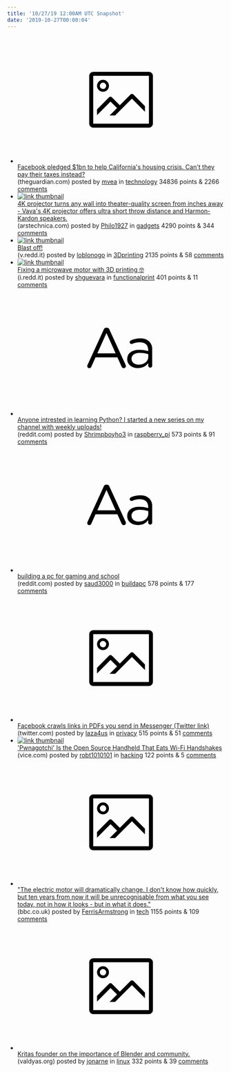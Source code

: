 ```yaml
---
title: '10/27/19 12:00AM UTC Snapshot'
date: '2019-10-27T00:00:04'
---
```

<ul>
<li><a href='https://www.theguardian.com/commentisfree/2019/oct/25/facebook-pledged-1bn-to-help-californias-housing-crisis-cant-they-pay-their-taxes-instead'><svg version='1.1' viewBox='-34 -14 104 64' preserveAspectRatio='xMidYMid meet' xmlns='http://www.w3.org/2000/svg' xmlns:xlink='http://www.w3.org/1999/xlink'>
    <title>link thumbnail</title>
    <path d='M32,4H4A2,2,0,0,0,2,6V30a2,2,0,0,0,2,2H32a2,2,0,0,0,2-2V6A2,2,0,0,0,32,4ZM4,30V6H32V30Z'></path>
    <path d='M8.92,14a3,3,0,1,0-3-3A3,3,0,0,0,8.92,14Zm0-4.6A1.6,1.6,0,1,1,7.33,11,1.6,1.6,0,0,1,8.92,9.41Z'></path>
    <path d='M22.78,15.37l-5.4,5.4-4-4a1,1,0,0,0-1.41,0L5.92,22.9v2.83l6.79-6.79L16,22.18l-3.75,3.75H15l8.45-8.45L30,24V21.18l-5.81-5.81A1,1,0,0,0,22.78,15.37Z'></path>
</svg></a><div><div class='linkTitle'><a href='https://www.theguardian.com/commentisfree/2019/oct/25/facebook-pledged-1bn-to-help-californias-housing-crisis-cant-they-pay-their-taxes-instead'>Facebook pledged $1bn to help California's housing crisis. Can't they pay their taxes instead?</a></div>(theguardian.com) posted by <a href='https://www.reddit.com/user/mvea'>mvea</a> in <a href='https://www.reddit.com/r/technology'>technology</a> 34836 points & 2266 <a href='https://www.reddit.com/r/technology/comments/dnd2ed/facebook_pledged_1bn_to_help_californias_housing/'>comments</a></div></li>

<li><a href='https://arstechnica.com/gadgets/2019/10/4k-projector-turns-any-wall-into-theater-quality-screen-from-inches-away/'><img src='https://b.thumbs.redditmedia.com/SuSQh-jDFPf43iVeXGdyGyc_KAO7pMb6nAP4HYCN6qs.jpg' alt='link thumbnail'></a><div><div class='linkTitle'><a href='https://arstechnica.com/gadgets/2019/10/4k-projector-turns-any-wall-into-theater-quality-screen-from-inches-away/'>4K projector turns any wall into theater-quality screen from inches away - Vava's 4K projector offers ultra short throw distance and Harmon-Kardon speakers.</a></div>(arstechnica.com) posted by <a href='https://www.reddit.com/user/Philo1927'>Philo1927</a> in <a href='https://www.reddit.com/r/gadgets'>gadgets</a> 4290 points & 344 <a href='https://www.reddit.com/r/gadgets/comments/dnehug/4k_projector_turns_any_wall_into_theaterquality/'>comments</a></div></li>

<li><a href='https://v.redd.it/fdle1us0mvu31'><img src='https://b.thumbs.redditmedia.com/BnqJQ76pqam7keUFSprVSt-6CRJh09VUH_uuqwytflM.jpg' alt='link thumbnail'></a><div><div class='linkTitle'><a href='https://v.redd.it/fdle1us0mvu31'>Blast off!</a></div>(v.redd.it) posted by <a href='https://www.reddit.com/user/loblonogo'>loblonogo</a> in <a href='https://www.reddit.com/r/3Dprinting'>3Dprinting</a> 2135 points & 58 <a href='https://www.reddit.com/r/3Dprinting/comments/dnd1d2/blast_off/'>comments</a></div></li>

<li><a href='https://i.redd.it/gcw9cg2wsxu31.jpg'><img src='https://b.thumbs.redditmedia.com/3q3Ta5pkprEnQOruladidaNUZ2BOnzyZTv7Ps7WurKs.jpg' alt='link thumbnail'></a><div><div class='linkTitle'><a href='https://i.redd.it/gcw9cg2wsxu31.jpg'>Fixing a microwave motor with 3D printing 🤓</a></div>(i.redd.it) posted by <a href='https://www.reddit.com/user/shguevara'>shguevara</a> in <a href='https://www.reddit.com/r/functionalprint'>functionalprint</a> 401 points & 11 <a href='https://www.reddit.com/r/functionalprint/comments/dniism/fixing_a_microwave_motor_with_3d_printing/'>comments</a></div></li>

<li><a href='https://www.reddit.com/r/raspberry_pi/comments/dnfazg/anyone_intrested_in_learning_python_i_started_a/'><svg version='1.1' viewBox='-34 -12 104 64' preserveAspectRatio='xMidYMid slice' xmlns='http://www.w3.org/2000/svg' xmlns:xlink='http://www.w3.org/1999/xlink'>
    <title>text link thumbnail</title>
    <path d='M12.19,8.84a1.45,1.45,0,0,0-1.4-1h-.12a1.46,1.46,0,0,0-1.42,1L1.14,26.56a1.29,1.29,0,0,0-.14.59,1,1,0,0,0,1,1,1.12,1.12,0,0,0,1.08-.77l2.08-4.65h11l2.08,4.59a1.24,1.24,0,0,0,1.12.83,1.08,1.08,0,0,0,1.08-1.08,1.64,1.64,0,0,0-.14-.57ZM6.08,20.71l4.59-10.22,4.6,10.22Z'>
    </path>
    <path d='M32.24,14.78A6.35,6.35,0,0,0,27.6,13.2a11.36,11.36,0,0,0-4.7,1,1,1,0,0,0-.58.89,1,1,0,0,0,.94.92,1.23,1.23,0,0,0,.39-.08,8.87,8.87,0,0,1,3.72-.81c2.7,0,4.28,1.33,4.28,3.92v.5a15.29,15.29,0,0,0-4.42-.61c-3.64,0-6.14,1.61-6.14,4.64v.05c0,2.95,2.7,4.48,5.37,4.48a6.29,6.29,0,0,0,5.19-2.48V26.9a1,1,0,0,0,1,1,1,1,0,0,0,1-1.06V19A5.71,5.71,0,0,0,32.24,14.78Zm-.56,7.7c0,2.28-2.17,3.89-4.81,3.89-1.94,0-3.61-1.06-3.61-2.86v-.06c0-1.8,1.5-3,4.2-3a15.2,15.2,0,0,1,4.22.61Z'>
    </path>
</svg></a><div><div class='linkTitle'><a href='https://www.reddit.com/r/raspberry_pi/comments/dnfazg/anyone_intrested_in_learning_python_i_started_a/'>Anyone intrested in learning Python? I started a new series on my channel with weekly uploads!</a></div>(reddit.com) posted by <a href='https://www.reddit.com/user/Shrimpboyho3'>Shrimpboyho3</a> in <a href='https://www.reddit.com/r/raspberry_pi'>raspberry_pi</a> 573 points & 91 <a href='https://www.reddit.com/r/raspberry_pi/comments/dnfazg/anyone_intrested_in_learning_python_i_started_a/'>comments</a></div></li>

<li><a href='https://www.reddit.com/r/buildapc/comments/dne2yj/building_a_pc_for_gaming_and_school/'><svg version='1.1' viewBox='-34 -12 104 64' preserveAspectRatio='xMidYMid slice' xmlns='http://www.w3.org/2000/svg' xmlns:xlink='http://www.w3.org/1999/xlink'>
    <title>text link thumbnail</title>
    <path d='M12.19,8.84a1.45,1.45,0,0,0-1.4-1h-.12a1.46,1.46,0,0,0-1.42,1L1.14,26.56a1.29,1.29,0,0,0-.14.59,1,1,0,0,0,1,1,1.12,1.12,0,0,0,1.08-.77l2.08-4.65h11l2.08,4.59a1.24,1.24,0,0,0,1.12.83,1.08,1.08,0,0,0,1.08-1.08,1.64,1.64,0,0,0-.14-.57ZM6.08,20.71l4.59-10.22,4.6,10.22Z'>
    </path>
    <path d='M32.24,14.78A6.35,6.35,0,0,0,27.6,13.2a11.36,11.36,0,0,0-4.7,1,1,1,0,0,0-.58.89,1,1,0,0,0,.94.92,1.23,1.23,0,0,0,.39-.08,8.87,8.87,0,0,1,3.72-.81c2.7,0,4.28,1.33,4.28,3.92v.5a15.29,15.29,0,0,0-4.42-.61c-3.64,0-6.14,1.61-6.14,4.64v.05c0,2.95,2.7,4.48,5.37,4.48a6.29,6.29,0,0,0,5.19-2.48V26.9a1,1,0,0,0,1,1,1,1,0,0,0,1-1.06V19A5.71,5.71,0,0,0,32.24,14.78Zm-.56,7.7c0,2.28-2.17,3.89-4.81,3.89-1.94,0-3.61-1.06-3.61-2.86v-.06c0-1.8,1.5-3,4.2-3a15.2,15.2,0,0,1,4.22.61Z'>
    </path>
</svg></a><div><div class='linkTitle'><a href='https://www.reddit.com/r/buildapc/comments/dne2yj/building_a_pc_for_gaming_and_school/'>building a pc for gaming and school</a></div>(reddit.com) posted by <a href='https://www.reddit.com/user/saud3000'>saud3000</a> in <a href='https://www.reddit.com/r/buildapc'>buildapc</a> 578 points & 177 <a href='https://www.reddit.com/r/buildapc/comments/dne2yj/building_a_pc_for_gaming_and_school/'>comments</a></div></li>

<li><a href='https://twitter.com/vah_13/status/1187755829371555840'><svg version='1.1' viewBox='-34 -14 104 64' preserveAspectRatio='xMidYMid meet' xmlns='http://www.w3.org/2000/svg' xmlns:xlink='http://www.w3.org/1999/xlink'>
    <title>link thumbnail</title>
    <path d='M32,4H4A2,2,0,0,0,2,6V30a2,2,0,0,0,2,2H32a2,2,0,0,0,2-2V6A2,2,0,0,0,32,4ZM4,30V6H32V30Z'></path>
    <path d='M8.92,14a3,3,0,1,0-3-3A3,3,0,0,0,8.92,14Zm0-4.6A1.6,1.6,0,1,1,7.33,11,1.6,1.6,0,0,1,8.92,9.41Z'></path>
    <path d='M22.78,15.37l-5.4,5.4-4-4a1,1,0,0,0-1.41,0L5.92,22.9v2.83l6.79-6.79L16,22.18l-3.75,3.75H15l8.45-8.45L30,24V21.18l-5.81-5.81A1,1,0,0,0,22.78,15.37Z'></path>
</svg></a><div><div class='linkTitle'><a href='https://twitter.com/vah_13/status/1187755829371555840'>Facebook crawls links in PDFs you send in Messenger (Twitter link)</a></div>(twitter.com) posted by <a href='https://www.reddit.com/user/laza4us'>laza4us</a> in <a href='https://www.reddit.com/r/privacy'>privacy</a> 515 points & 51 <a href='https://www.reddit.com/r/privacy/comments/dnec89/facebook_crawls_links_in_pdfs_you_send_in/'>comments</a></div></li>

<li><a href='https://www.vice.com/en_us/article/xwekw4/pwnagotchi-is-the-open-source-handheld-that-eats-wi-fi-handshakes'><img src='https://a.thumbs.redditmedia.com/oMRr9VGu3liwN15rwwtdCjw8WCWiVEY9UqOKH2kzBB0.jpg' alt='link thumbnail'></a><div><div class='linkTitle'><a href='https://www.vice.com/en_us/article/xwekw4/pwnagotchi-is-the-open-source-handheld-that-eats-wi-fi-handshakes'>'Pwnagotchi' Is the Open Source Handheld That Eats Wi-Fi Handshakes</a></div>(vice.com) posted by <a href='https://www.reddit.com/user/robt1010101'>robt1010101</a> in <a href='https://www.reddit.com/r/hacking'>hacking</a> 122 points & 5 <a href='https://www.reddit.com/r/hacking/comments/dnjtqo/pwnagotchi_is_the_open_source_handheld_that_eats/'>comments</a></div></li>

<li><a href='https://www.bbc.co.uk/news/business-49958457'><svg version='1.1' viewBox='-34 -14 104 64' preserveAspectRatio='xMidYMid meet' xmlns='http://www.w3.org/2000/svg' xmlns:xlink='http://www.w3.org/1999/xlink'>
    <title>link thumbnail</title>
    <path d='M32,4H4A2,2,0,0,0,2,6V30a2,2,0,0,0,2,2H32a2,2,0,0,0,2-2V6A2,2,0,0,0,32,4ZM4,30V6H32V30Z'></path>
    <path d='M8.92,14a3,3,0,1,0-3-3A3,3,0,0,0,8.92,14Zm0-4.6A1.6,1.6,0,1,1,7.33,11,1.6,1.6,0,0,1,8.92,9.41Z'></path>
    <path d='M22.78,15.37l-5.4,5.4-4-4a1,1,0,0,0-1.41,0L5.92,22.9v2.83l6.79-6.79L16,22.18l-3.75,3.75H15l8.45-8.45L30,24V21.18l-5.81-5.81A1,1,0,0,0,22.78,15.37Z'></path>
</svg></a><div><div class='linkTitle'><a href='https://www.bbc.co.uk/news/business-49958457'>"The electric motor will dramatically change. I don't know how quickly, but ten years from now it will be unrecognisable from what you see today, not in how it looks - but in what it does."</a></div>(bbc.co.uk) posted by <a href='https://www.reddit.com/user/FerrisArmstrong'>FerrisArmstrong</a> in <a href='https://www.reddit.com/r/tech'>tech</a> 1155 points & 109 <a href='https://www.reddit.com/r/tech/comments/dnb4yd/the_electric_motor_will_dramatically_change_i/'>comments</a></div></li>

<li><a href='https://valdyas.org/fading/hacking/krita-hacking/back-from-the-blender-conference-2019/'><svg version='1.1' viewBox='-34 -14 104 64' preserveAspectRatio='xMidYMid meet' xmlns='http://www.w3.org/2000/svg' xmlns:xlink='http://www.w3.org/1999/xlink'>
    <title>link thumbnail</title>
    <path d='M32,4H4A2,2,0,0,0,2,6V30a2,2,0,0,0,2,2H32a2,2,0,0,0,2-2V6A2,2,0,0,0,32,4ZM4,30V6H32V30Z'></path>
    <path d='M8.92,14a3,3,0,1,0-3-3A3,3,0,0,0,8.92,14Zm0-4.6A1.6,1.6,0,1,1,7.33,11,1.6,1.6,0,0,1,8.92,9.41Z'></path>
    <path d='M22.78,15.37l-5.4,5.4-4-4a1,1,0,0,0-1.41,0L5.92,22.9v2.83l6.79-6.79L16,22.18l-3.75,3.75H15l8.45-8.45L30,24V21.18l-5.81-5.81A1,1,0,0,0,22.78,15.37Z'></path>
</svg></a><div><div class='linkTitle'><a href='https://valdyas.org/fading/hacking/krita-hacking/back-from-the-blender-conference-2019/'>Kritas founder on the importance of Blender and community.</a></div>(valdyas.org) posted by <a href='https://www.reddit.com/user/jonarne'>jonarne</a> in <a href='https://www.reddit.com/r/linux'>linux</a> 332 points & 39 <a href='https://www.reddit.com/r/linux/comments/dndo2c/kritas_founder_on_the_importance_of_blender_and/'>comments</a></div></li>

</ul>
